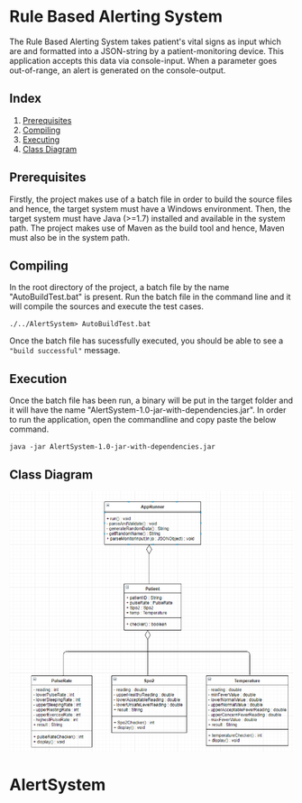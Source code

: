 # Rule Based Alerting System
The Rule Based Alerting System takes patient's vital signs as input which are and formatted into a JSON-string by a patient-monitoring device. This application accepts this data via console-input. When a parameter goes out-of-range, an alert is generated on the console-output.

## Index
1. [Prerequisites](#Prerequisites)
2. [Compiling](#Compiling)
3. [Executing](#Executing)
4. [Class Diagram](#ClassDiagram)

## Prerequisites
Firstly, the project makes use of a batch file in order to build the source files and hence, the target system must have a Windows environment.
Then, the target system must have Java (>=1.7) installed and available in the system path.
The project makes use of Maven as the build tool and hence, Maven must also be in the system path.

## Compiling
In the root directory of the project, a batch file by the name "AutoBuildTest.bat" is present. 
Run the batch file in the command line and it will compile the sources and execute the test cases.  
```
./../AlertSystem> AutoBuildTest.bat
```  
Once the batch file has sucessfully executed, you should be able to see a `"build successful"` message.

## Execution
Once the batch file has been run, a binary will be put in the target folder and it will have the name "AlertSystem-1.0-jar-with-dependencies.jar".
In order to run the application, open the commandline and copy paste the below command.  
```
java -jar AlertSystem-1.0-jar-with-dependencies.jar
```  


## Class Diagram

![Class Diagram](/resources/classDiagram.png "Class Diagram")

# AlertSystem
